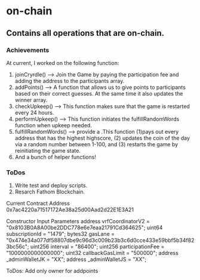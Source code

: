 # on-chain
## Contains all operations that are on-chain.

### Achievements
At current, I worked on the following function: 
1. joinCryrdle() --> Join the Game by paying the participation fee and adding the address to the participants array.
1. addPoints() --> A function that allows us to give points to participants based on their correct guesses. At the same time it also updates the winner array.
1. checkUpkeep() --> This function makes sure that the game is restarted every 24 hours.
1. performUpkeep() --> This function initiates the fulfillRandomWords function when upkeep needed.
1. fulfillRandomWords() --> provide a .This function (1)pays out every address that has the highest highscore, (2) updates the coin of the day via a random number between 1-100, and (3) restarts the game by reinitiating the game state.
1. And a bunch of helper functions!

### ToDos
1. Write test and deploy scripts.
1. Resarch Fathom Blockchain.


Current Contract Address
0x7ac4220a71517172Ae38a25d00Aad2d22E1E3A21

Constructor Input Parameters
address vrfCoordinatorV2 = "0x8103B0A8A00be2DDC778e6e7eaa21791Cd364625";
uint64 subscriptionId = "1479";
bytes32 gasLane = "0x474e34a077df58807dbe9c96d3c009b23b3c6d0cce433e59bbf5b34f823bc56c";
uint256 interval = "86400";
uint256 participationFee = "1000000000000000";
uint32 callbackGasLimit = "500000";
address _adminWalletJK = "XX";
address _adminWalletJS = "XX";


ToDos:
Add only owner for addpoints
